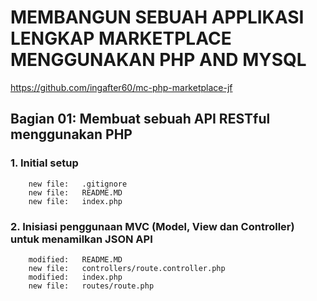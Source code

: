# MEMBANGUN SEBUAH APPLIKASI LENGKAP MARKETPLACE MENGGUNAKAN PHP AND MYSQL
https://github.com/ingafter60/mc-php-marketplace-jf

## Bagian 01: Membuat sebuah API RESTful menggunakan PHP

### 1. Initial setup

        new file:   .gitignore
        new file:   README.MD
        new file:   index.php

### 2. Inisiasi penggunaan MVC (Model, View dan Controller) untuk menamilkan JSON API

        modified:   README.MD
        new file:   controllers/route.controller.php
        modified:   index.php
        new file:   routes/route.php

















































































































































































































